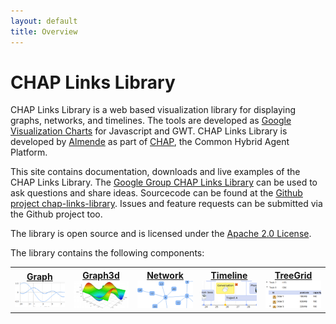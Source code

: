 ```yaml
---
layout: default
title: Overview
---
```


# CHAP Links Library

CHAP Links Library is a web based visualization library for displaying graphs, 
networks, and timelines. 
The tools are developed as 
[Google Visualization Charts](https://developers.google.com/chart/interactive/docs/gallery) 
for Javascript and GWT. 
CHAP Links Library is developed by [Almende](http://almende.com) as part of 
[CHAP](http://chap.almende.com), the Common Hybrid Agent Platform.

This site contains documentation, downloads and live examples of the CHAP Links Library.
The [Google Group CHAP Links Library](https://groups.google.com/d/forum/chap-links-library)
can be used to ask questions and share ideas.
Sourcecode can be found at the 
[Github project chap-links-library](https://github.com/almende/chap-links-library).
Issues and feature requests can be submitted via the Github project too.

The library is open source and is licensed under the
[Apache 2.0 License](http://www.apache.org/licenses/LICENSE-2.0).

The library contains the following components:

<table width="100%">
  <tr>
    <th>
      <a href="graph.html">
        Graph<br>
        <img src="js/graph/doc/graph120x60.png" class="thumb">
      </a>
    </th>
    <th>
      <a href="graph3d.html">
        Graph3d<br>
        <img src="js/graph3d/doc/graph3d120x60.png" class="thumb">
      </a>
    </th>
    <th>
      <a href="network.html">
        Network<br>
        <img src="js/network/doc/network120x60.png" class="thumb">
      </a>
    </th>
    <th>
      <a href="timeline.html">
        Timeline<br>
        <img src="js/timeline/doc/timeline120x60.png" class="thumb">
      </a>
    </th>
    <th>
      <a href="treegrid.html">
        TreeGrid<br>
        <img src="js/treegrid/doc/treegrid120x60.png" class="thumb">
      </a>
    </th>
  </tr>
</table>


<div style="height: 200px;"><br></div>
